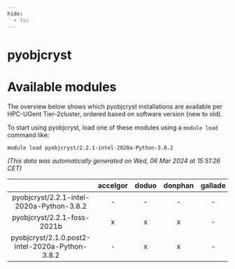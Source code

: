 ```yaml
---
hide:
  - toc
---
```


pyobjcryst
==========

# Available modules


The overview below shows which pyobjcryst installations are available per HPC-UGent Tier-2cluster, ordered based on software version (new to old).

To start using pyobjcryst, load one of these modules using a `module load` command like:

```shell
module load pyobjcryst/2.2.1-intel-2020a-Python-3.8.2
```

*(This data was automatically generated on Wed, 06 Mar 2024 at 15:51:26 CET)*  

| |accelgor|doduo|donphan|gallade|joltik|skitty|
| :---: | :---: | :---: | :---: | :---: | :---: | :---: |
|pyobjcryst/2.2.1-intel-2020a-Python-3.8.2|-|-|-|-|-|x|
|pyobjcryst/2.2.1-foss-2021b|x|x|x|-|x|x|
|pyobjcryst/2.1.0.post2-intel-2020a-Python-3.8.2|-|x|x|-|x|x|
